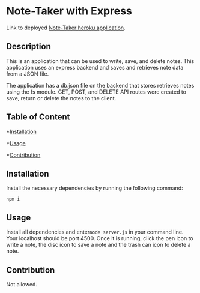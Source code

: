 # Note-Taker with Express

Link to deployed <a href="https://steffield-note-taker.herokuapp.com/">Note-Taker heroku application</a>.

## Description

This is an application that can be used to write, save, and delete notes. This application uses an express backend and saves and retrieves note data from a JSON file.

The application has a db.json file on the backend that stores retrieves notes using the fs module. GET, POST, and DELETE API routes were created to save, return or delete the notes to the client.

## Table of Content

*[Installation](#installation)

*[Usage](#usage)

*[Contribution](#contribution)

## Installation

Install the necessary dependencies by running the following command:

`npm i`

## Usage

Install all dependencies and enter`node server.js` in your command line. Your localhost should be port 4500. Once it is running, click the pen icon to write a note, the disc icon to save a note and the trash can icon to delete a note. 


## Contribution

Not allowed.






